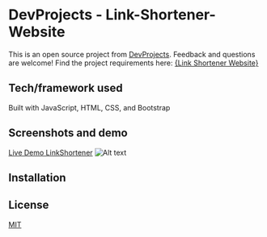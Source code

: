 # DevProjects - Link-Shortener-Website

This is an open source project from [DevProjects](http://www.codementor.io/projects). Feedback and questions are welcome!
Find the project requirements here: [{Link Shortener Website}](https://www.codementor.io/projects/web/link-shortener-website-brqjanf6zq/get-started)

## Tech/framework used
Built with JavaScript, HTML, CSS, and Bootstrap 

## Screenshots and demo
<a href="https://linkshortnerjs.herokuapp.com/index.html"> Live Demo LinkShortener</a>
![Alt text](/relative/path/to/img.jpg?raw=true "Optional Title")
## Installation

## License
[MIT](https://choosealicense.com/licenses/mit/)
